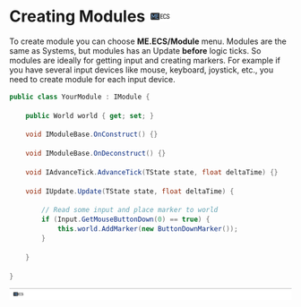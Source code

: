 # Creating Modules [![](Logo-Tiny.png)](/../../#glossary)
To create module you can choose **ME.ECS/Module** menu.
Modules are the same as Systems, but modules has an Update **before** logic ticks. So modules are ideally for getting input and creating markers.
For example if you have several input devices like mouse, keyboard, joystick, etc., you need to create module for each input device.
```csharp
public class YourModule : IModule {
    
    public World world { get; set; }
    
    void IModuleBase.OnConstruct() {}
    
    void IModuleBase.OnDeconstruct() {}
    
    void IAdvanceTick.AdvanceTick(TState state, float deltaTime) {}
    
    void IUpdate.Update(TState state, float deltaTime) {
        
        // Read some input and place marker to world
        if (Input.GetMouseButtonDown(0) == true) {
            this.world.AddMarker(new ButtonDownMarker());
        }
        
    }
    
}
```

[![](Footer.png)](/../../#glossary)
